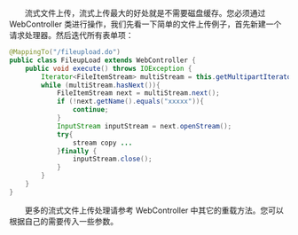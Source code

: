 &emsp;&emsp;流式文件上传，流式上传最大的好处就是不需要磁盘缓存。您必须通过 WebController 类进行操作，我们先看一下简单的文件上传例子，首先新建一个请求处理器。然后迭代所有表单项：
```java
@MappingTo("/fileupload.do")
public class FileupLoad extends WebController {
    public void execute() throws IOException {
        Iterator<FileItemStream> multiStream = this.getMultipartIterator();
        while (multiStream.hasNext()){
            FileItemStream next = multiStream.next();
            if (!next.getName().equals("xxxxx")){
                continue;
            }
            InputStream inputStream = next.openStream();
            try{
                stream copy ...
            }finally {
                inputStream.close();
            }
        }
    }
}
```

&emsp;&emsp;更多的流式文件上传处理请参考 WebController 中其它的重载方法。您可以根据自己的需要传入一些参数。